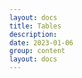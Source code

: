 ```yaml
---
layout: docs
title: Tables
description: 
date: 2023-01-06
group: content
layout: docs
---
```


<!-- TODO: expand -->